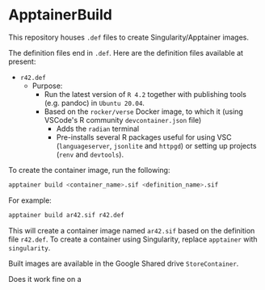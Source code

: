 # ApptainerBuild

This repository houses `.def` files to create Singularity/Apptainer images.

The definition files end in `.def`. Here are the definition files available at present:

- `r42.def`
  - Purpose:
    - Run the latest version of `R 4.2` together with publishing tools (e.g. pandoc) in `Ubuntu 20.04`.
    - Based on the `rocker/verse` Docker image, to which it (using VSCode's R community `devcontainer.json` file)
      - Adds the `radian` terminal 
      - Pre-installs several R packages useful for using VSC (`languageserver`, `jsonlite` and `httpgd`) or setting up projects (`renv` and `devtools`). 


To create the container image, run the following:

```bash
apptainer build <container_name>.sif <definition_name>.sif
```

For example:

```bash
apptainer build ar42.sif r42.def
```

This will create a container image named `ar42.sif` based on the definition file `r42.def`. To create a container using Singularity, replace `apptainer` with `singularity`. 

Built images are available in the Google Shared drive `StoreContainer`. 

Does it work fine on a
